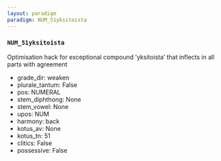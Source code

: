 ```yaml
---
layout: paradigm
paradigm: NUM_51yksitoista
---
```

### ` NUM_51yksitoista `

Optimisation hack for exceptional compound ’yksitoista’ that inflects in all parts with agreement
* grade_dir: weaken
* plurale_tantum: False
* pos: NUMERAL
* stem_diphthong: None
* stem_vowel: None
* upos: NUM
* harmony: back
* kotus_av: None
* kotus_tn: 51
* clitics: False
* possessive: False
